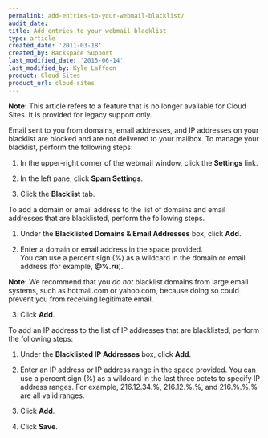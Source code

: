 ```yaml
---
permalink: add-entries-to-your-webmail-blacklist/
audit_date:
title: Add entries to your webmail blacklist
type: article
created_date: '2011-03-18'
created_by: Rackspace Support
last_modified_date: '2015-06-14'
last_modified_by: Kyle Laffoon
product: Cloud Sites
product_url: cloud-sites
---
```


**Note:** This article refers to a feature that is no longer available
for Cloud Sites. It is provided for legacy support only.

Email sent to you from domains, email addresses, and IP addresses on
your blacklist are blocked and are not delivered to your mailbox. To
manage your blacklist, perform the following steps:

1. In the upper-right corner of the webmail window, click the
   **Settings** link.

2. In the left pane, click **Spam Settings**.  

3. Click the **Blacklist** tab.  

To add a domain or email address to the list of domains and email
   addresses that are blacklisted, perform the following steps.  

1. Under the **Blacklisted Domains & Email Addresses** box, click
**Add**.  

2. Enter a domain or email address in the space provided.  
You can use a percent sign (%) as a wildcard in the domain or
email address (for example, **@%.ru**).  

**Note:** We recommend that you *do not* blacklist domains from
large email systems, such as hotmail.com or yahoo.com, because
doing so could prevent you from receiving legitimate email.  

3. Click **Add**.  

To add an IP address to the list of IP addresses that are
blacklisted, perform the following steps:

1. Under the **Blacklisted IP Addresses** box, click **Add**.  

2. Enter an IP address or IP address range in the space provided.
You can use a percent sign (%) as a wildcard in the last three
octets to specify IP address ranges. For example, 216.12.34.%,
216.12.%.%, and 216.%.%.% are all valid ranges.  

3. Click **Add**.  

4. Click **Save**.
